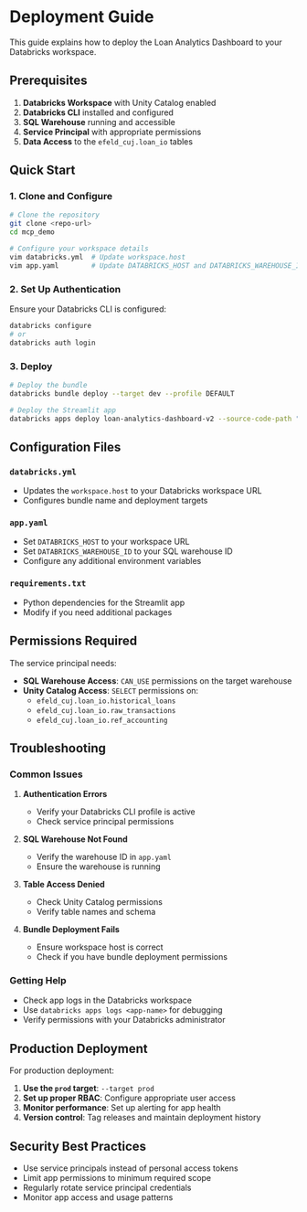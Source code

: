 # Deployment Guide

This guide explains how to deploy the Loan Analytics Dashboard to your Databricks workspace.

## Prerequisites

1. **Databricks Workspace** with Unity Catalog enabled
2. **Databricks CLI** installed and configured
3. **SQL Warehouse** running and accessible
4. **Service Principal** with appropriate permissions
5. **Data Access** to the `efeld_cuj.loan_io` tables

## Quick Start

### 1. Clone and Configure

```bash
# Clone the repository
git clone <repo-url>
cd mcp_demo

# Configure your workspace details
vim databricks.yml  # Update workspace.host
vim app.yaml        # Update DATABRICKS_HOST and DATABRICKS_WAREHOUSE_ID
```

### 2. Set Up Authentication

Ensure your Databricks CLI is configured:

```bash
databricks configure
# or
databricks auth login
```

### 3. Deploy

```bash
# Deploy the bundle
databricks bundle deploy --target dev --profile DEFAULT

# Deploy the Streamlit app
databricks apps deploy loan-analytics-dashboard-v2 --source-code-path "/Workspace/Users/<your-email>/.bundle/loan-analytics-dashboard/dev/files" --profile DEFAULT
```

## Configuration Files

### `databricks.yml`
- Updates the `workspace.host` to your Databricks workspace URL
- Configures bundle name and deployment targets

### `app.yaml`
- Set `DATABRICKS_HOST` to your workspace URL
- Set `DATABRICKS_WAREHOUSE_ID` to your SQL warehouse ID
- Configure any additional environment variables

### `requirements.txt`
- Python dependencies for the Streamlit app
- Modify if you need additional packages

## Permissions Required

The service principal needs:
- **SQL Warehouse Access**: `CAN_USE` permissions on the target warehouse
- **Unity Catalog Access**: `SELECT` permissions on:
  - `efeld_cuj.loan_io.historical_loans`
  - `efeld_cuj.loan_io.raw_transactions`
  - `efeld_cuj.loan_io.ref_accounting`

## Troubleshooting

### Common Issues

1. **Authentication Errors**
   - Verify your Databricks CLI profile is active
   - Check service principal permissions

2. **SQL Warehouse Not Found**
   - Verify the warehouse ID in `app.yaml`
   - Ensure the warehouse is running

3. **Table Access Denied**
   - Check Unity Catalog permissions
   - Verify table names and schema

4. **Bundle Deployment Fails**
   - Ensure workspace host is correct
   - Check if you have bundle deployment permissions

### Getting Help

- Check app logs in the Databricks workspace
- Use `databricks apps logs <app-name>` for debugging
- Verify permissions with your Databricks administrator

## Production Deployment

For production deployment:

1. **Use the `prod` target**: `--target prod`
2. **Set up proper RBAC**: Configure appropriate user access
3. **Monitor performance**: Set up alerting for app health
4. **Version control**: Tag releases and maintain deployment history

## Security Best Practices

- Use service principals instead of personal access tokens
- Limit app permissions to minimum required scope
- Regularly rotate service principal credentials
- Monitor app access and usage patterns
